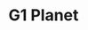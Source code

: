 ---
title: G1 Planet
thumbnail: "../images/G1_planet_Dribbble.jpg"
type: "3d"
images: ["../images/G1_planet_e1.png"]
---